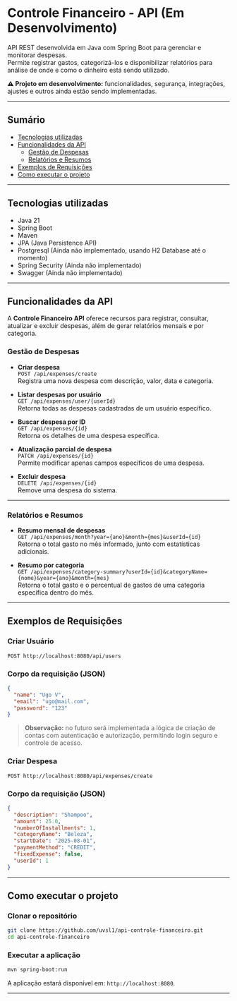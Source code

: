 # Controle Financeiro - API (Em Desenvolvimento)

API REST desenvolvida em Java com Spring Boot para gerenciar e monitorar despesas.  
Permite registrar gastos, categorizá-los e disponibilizar relatórios para análise de onde e como o dinheiro está sendo utilizado. 

**⚠️ Projeto em desenvolvimento:** funcionalidades, segurança, integrações, ajustes e outros ainda estão sendo implementadas.

---

## Sumário

- [Tecnologias utilizadas](#tecnologias-utilizadas)
- [Funcionalidades da API](#funcionalidades-da-api)
    - [Gestão de Despesas](#gestao-de-despesas)
    - [Relatórios e Resumos](#relatorios-e-resumos)
- [Exemplos de Requisições](#exemplos-de-requisicoes)
- [Como executar o projeto](#como-executar-o-projeto)

---

## Tecnologias utilizadas

- Java 21
- Spring Boot
- Maven
- JPA (Java Persistence API)
- Postgresql (Ainda não implementado, usando H2 Database até o momento)
- Spring Security (Ainda não implementado)
- Swagger (Ainda não implementado)

---

## Funcionalidades da API

A **Controle Financeiro API** oferece recursos para registrar, consultar, atualizar e excluir despesas, além de gerar relatórios mensais e por categoria.

### **Gestão de Despesas**
- **Criar despesa**  
  `POST /api/expenses/create`  
  Registra uma nova despesa com descrição, valor, data e categoria.

- **Listar despesas por usuário**  
  `GET /api/expenses/user/{userId}`  
  Retorna todas as despesas cadastradas de um usuário específico.

- **Buscar despesa por ID**  
  `GET /api/expenses/{id}`  
  Retorna os detalhes de uma despesa específica.

- **Atualização parcial de despesa**  
  `PATCH /api/expenses/{id}`  
  Permite modificar apenas campos específicos de uma despesa.

- **Excluir despesa**  
  `DELETE /api/expenses/{id}`  
  Remove uma despesa do sistema.

---

### **Relatórios e Resumos**
- **Resumo mensal de despesas**  
  `GET /api/expenses/month?year={ano}&month={mes}&userId={id}`  
  Retorna o total gasto no mês informado, junto com estatísticas adicionais.

- **Resumo por categoria**  
  `GET /api/expenses/category-summary?userId={id}&categoryName={nome}&year={ano}&month={mes}`  
  Retorna o total gasto e o percentual de gastos de uma categoria específica dentro do mês.

---

## Exemplos de Requisições

### Criar Usuário
`POST http://localhost:8080/api/users`

### Corpo da requisição (JSON)
```json
{
  "name": "Ugo V",
  "email": "ugo@mail.com",
  "password": "123"
}
```

>**Observação:** no futuro será implementada a lógica de criação de contas com autenticação e autorização, permitindo login seguro e controle de acesso.


### Criar Despesa
`POST http://localhost:8080/api/expenses/create`

### Corpo da requisição (JSON)
```json
{
  "description": "Shampoo",
  "amount": 25.0,
  "numberOfInstallments": 1,
  "categoryName": "Beleza",
  "startDate": "2025-08-01",
  "paymentMethod": "CREDIT",
  "fixedExpense": false,
  "userId": 1
}
```

---

## Como executar o projeto

### Clonar o repositório
```bash
git clone https://github.com/uvsl1/api-controle-financeiro.git
cd api-controle-financeiro
```

### Executar a aplicação
```bash
mvn spring-boot:run
```

A aplicação estará disponível em: ```http://localhost:8080```.

---
